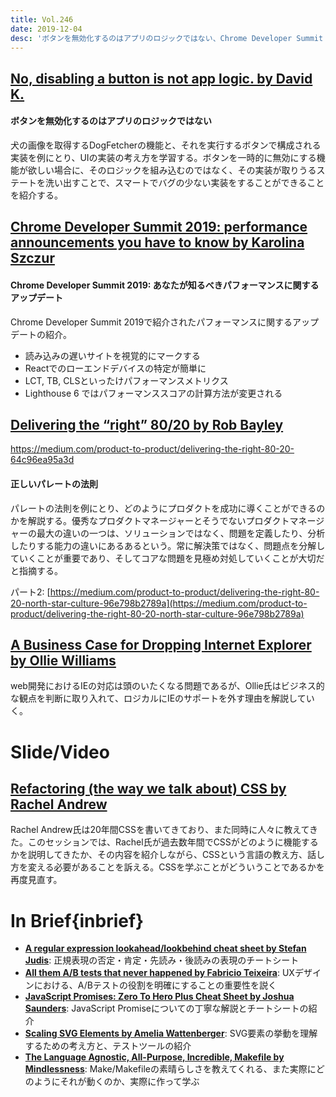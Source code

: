 ```yaml
---
title: Vol.246
date: 2019-12-04
desc: 'ボタンを無効化するのはアプリのロジックではない、Chrome Developer Summit 2019: あなたが知るべきパフォーマンスに関するアップデート、正しいパレートの法則、ほか計10リンク'
---
```


## [No, disabling a button is not app logic. by David K.](https://dev.to/davidkpiano/no-disabling-a-button-is-not-app-logic-598i)

#### ボタンを無効化するのはアプリのロジックではない
犬の画像を取得するDogFetcherの機能と、それを実行するボタンで構成される実装を例にとり、UIの実装の考え方を学習する。ボタンを一時的に無効にする機能が欲しい場合に、そのロジックを組み込むのではなく、その実装が取りうるステートを洗い出すことで、スマートでバグの少ない実装をすることができることを紹介する。

## [Chrome Developer Summit 2019: performance announcements you have to know by Karolina Szczur](https://calibreapp.com/blog/performance-at-chrome-dev-summit)

#### Chrome Developer Summit 2019: あなたが知るべきパフォーマンスに関するアップデート
Chrome Developer Summit 2019で紹介されたパフォーマンスに関するアップデートの紹介。

- 読み込みの遅いサイトを視覚的にマークする
- Reactでのローエンドデバイスの特定が簡単に
- LCT, TB, CLSといったけパフォーマンスメトリクス
- Lighthouse 6 ではパフォーマンススコアの計算方法が変更される

## [Delivering the “right” 80/20 by Rob Bayley](https://medium.com/product-to-product/delivering-the-right-80-20-64c96ea95a3d)
https://medium.com/product-to-product/delivering-the-right-80-20-64c96ea95a3d

#### 正しいパレートの法則
パレートの法則を例にとり、どのようにプロダクトを成功に導くことができるのかを解説する。優秀なプロダクトマネージャーとそうでないプロダクトマネージャーの最大の違いの一つは、ソリューションではなく、問題を定義したり、分析したりする能力の違いにあるあるという。常に解決策ではなく、問題点を分解していくことが重要であり、そしてコアな問題を見極め対処していくことが大切だと指摘する。

パート2: [https://medium.com/product-to-product/delivering-the-right-80-20-north-star-culture-96e798b2789a](https://medium.com/product-to-product/delivering-the-right-80-20-north-star-culture-96e798b2789a)

## [A Business Case for Dropping Internet Explorer by Ollie Williams](https://css-tricks.com/a-business-case-for-dropping-internet-explorer/)

web開発におけるIEの対応は頭のいたくなる問題であるが、Ollie氏はビジネス的な観点を判断に取り入れて、ロジカルにIEのサポートを外す理由を解説していく。

# Slide/Video

## [Refactoring (the way we talk about) CSS by Rachel Andrew](https://noti.st/rachelandrew/wuKH4y/refactoring-the-way-we-talk-about-css)

Rachel Andrew氏は20年間CSSを書いてきており、また同時に人々に教えてきた。このセッションでは、Rachel氏が過去数年間でCSSがどのように機能するかを説明してきたか、その内容を紹介しながら、CSSという言語の教え方、話し方を変える必要があることを訴える。CSSを学ぶことがどういうことであるかを再度見直す。

# In Brief{inbrief}
- [**A regular expression lookahead/lookbehind cheat sheet by Stefan Judis**](https://www.stefanjudis.com/blog/a-regular-expression-lookahead-lookbehind-cheat-sheet/): 正規表現の否定・肯定・先読み・後読みの表現のチートシート
- [**All them A/B tests that never happened by Fabricio Teixeira**](https://uxdesign.cc/all-them-a-b-tests-that-never-happened-10ea0eddec80): UXデザインにおける、A/Bテストの役割を明確にすることの重要性を説く
- [**JavaScript Promises: Zero To Hero Plus Cheat Sheet by Joshua Saunders**](https://medium.com/dailyjs/javascript-promises-zero-to-hero-plus-cheat-sheet-64d75051cffa): JavaScript Promiseについての丁寧な解説とチートシートの紹介
- [**Scaling SVG Elements by Amelia Wattenberger**](https://wattenberger.com/guide/scaling-svg): SVG要素の挙動を理解するための考え方と、テストツールの紹介
- [**The Language Agnostic, All-Purpose, Incredible, Makefile by Mindlessness**](https://blog.mindlessness.life/2019/11/17/the-language-agnostic-all-purpose-incredible-makefile.html): Make/Makefileの素晴らしさを教えてくれる、また実際にどのようにそれが動くのか、実際に作って学ぶ

